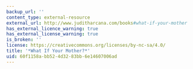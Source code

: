 ```yaml
---
backup_url: ''
content_type: external-resource
external_url: http://www.juditharcana.com/books#what-if-your-mother
has_external_licence_warning: true
has_external_license_warning: true
is_broken: ''
license: https://creativecommons.org/licenses/by-nc-sa/4.0/
title: '*What If Your Mother?*'
uid: 60f1158a-bb52-4d32-83bb-6e14607006ad
---
```

